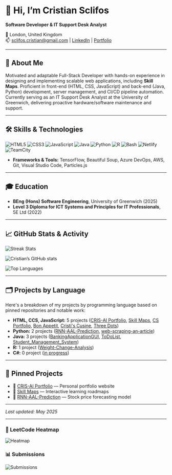 # 👋 Hi, I’m Cristian Sclifos

**Software Developer & IT Support Desk Analyst**

📍 London, United Kingdom  
📫 sclifos.cristian@gmail.com | [LinkedIn](https://www.linkedin.com/in/cristian-sclifos-01525b162) | [Portfolio](https://cris-ai.com)

---

## 🔎 About Me

Motivated and adaptable Full-Stack Developer with hands-on experience in designing and implementing scalable web applications, including **Skill Maps**. Proficient in front-end (HTML, CSS, JavaScript) and back-end (Java, Python) development, server management, and CI/CD pipeline automation. Currently serving as an IT Support Desk Analyst at the University of Greenwich, delivering proactive hardware/software maintenance and support.

---

## 🛠️ Skills & Technologies

![HTML5](https://img.shields.io/badge/-HTML5-E34F26?logo=html5)
![CSS3](https://img.shields.io/badge/-CSS3-1572B6?logo=css3)
![JavaScript](https://img.shields.io/badge/-JavaScript-F7DF1E?logo=javascript)
![Java](https://img.shields.io/badge/-Java-007396?logo=java)
![Python](https://img.shields.io/badge/-Python-3776AB?logo=python)
![R](https://img.shields.io/badge/-R-276DC3?logo=r)
![Bash](https://img.shields.io/badge/-Bash-4EAA25?logo=gnu-bash)
![Netlify](https://img.shields.io/badge/-Netlify-00C7B7?logo=netlify)
![TeamCity](https://img.shields.io/badge/-TeamCity-000000?logo=teamcity)


- **Frameworks & Tools:** TensorFlow, Beautiful Soup, Azure DevOps, AWS, Git, Visual Studio Code, Particles.js

---

## 🎓 Education

- **BEng (Hons) Software Engineering**, University of Greenwich (2025)
- **Level 3 Diploma for ICT Systems and Principles for IT Professionals**, 5E Ltd (2022)

---

## 📈 GitHub Stats & Activity

![Streak Stats](https://github-readme-streak-stats.herokuapp.com/?user=CSwebD&theme=dark&hide_border=true)

![Cristian’s GitHub stats](https://github-readme-stats.vercel.app/api?username=CSwebD&show_icons=true&theme=dark&include_all_commits=true&count_private=true)  

![Top Languages](https://github-readme-stats.vercel.app/api/top-langs/?username=CSwebD&layout=compact&theme=dark)

---

## 🗂️ Projects by Language

Here's a breakdown of my projects by programming language based on pinned repositories and notable work:

- **HTML, CCS, JavaScript:** 5 projects ([CRIS-AI Portfolio](https://cris-ai.com/), [Skill Maps](https://skill-maps.com/), [CS Portfolio](https://cs-portfolio1.netlify.app/), [Bon Appetit](https://b0n-appetit.netlify.app/), [Cristi's Cusine](https://cristi-s-cuisine.netlify.app/), [Three Dots](https://3-dots.netlify.app/))
- **Python:** 2 projects ([RNN-AAL-Prediction](https://github.com/CSwebD/machine-learning-techniques-for-predicting-American-Airlines-Stock-using-RNN-model), [web-scraping-an-article](https://github.com/CSwebD/web-scraping-an-article))
- **Java:** 3 projects ([BankingApplicationGUI](https://github.com/CSwebD/BankingApplicationGUI), [ToDoList](https://github.com/CSwebD/ToDoList), [Student_Management_System](https://github.com/CSwebD/Student_Management_System))
- **R:** 1 project ([Weight-Change-Analysis](https://github.com/CSwebD/Weight-Change-Analysis))
- **C#:** 0 project ([in progress]())

---

## 📌 Pinned Projects

- 🔗 [CRIS-AI Portfolio](https://cris-ai.com) — Personal portfolio website
- 🔗 [Skill Maps](https://skill-maps.com) — Interactive learning roadmaps
- 🔗 [RNN-AAL-Prediction](https://github.com/CSwebD/RNN-AAL-Prediction) — Stock price forecasting model

---

*Last updated: May 2025*

---

### 🧠 LeetCode Heatmap
![Heatmap](https://raw.githubusercontent.com/CSwebD/leetcode-tracker/main/assets/leetcode-heatmap.svg)

### 📊 Submissions
![Submissions](https://raw.githubusercontent.com/CSwebD/leetcode-tracker/main/assets/leetcode-submissions.svg)




